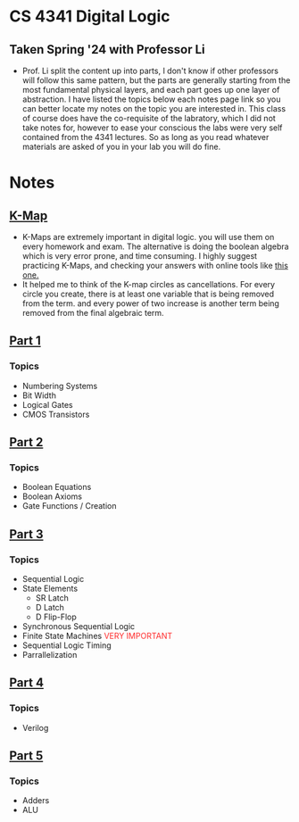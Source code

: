 # CS 4341 Digital Logic

## Taken Spring '24 with Professor Li

- Prof. Li split the content up into parts, I don't know if other professors will follow this same pattern, but the parts are generally starting from the most fundamental physical layers, and each part goes up one layer of abstraction. I have listed the topics below each notes page link so you can better locate my notes on the topic you are interested in. This class of course does have the co-requisite of the labratory, which I did not take notes for, however to ease your conscious the labs were very self contained from the 4341 lectures. So as long as you read whatever materials are asked of you in your lab you will do fine.

# Notes

## [K-Map](<./Karnaugh%20Maps%20(%20K-Maps%20).md>)

- K-Maps are extremely important in digital logic. you will use them on every homework and exam. The alternative is doing the boolean algebra which is very error prone, and time consuming. I highly suggest practicing K-Maps, and checking your answers with online tools like [this one.](https://www.boolean-algebra.com/kmap/)
- It helped me to think of the K-map circles as cancellations. For every circle you create, there is at least one variable that is being removed from the term. and every power of two increase is another term being removed from the final algebraic term.

## [Part 1](./Part%201-%20Digital%20System.md)

### Topics

- Numbering Systems
- Bit Width
- Logical Gates
- CMOS Transistors

## [Part 2](./Part%202-%20Combinational%20and%20Sequential%20Logic%20Designs.md)

### Topics

- Boolean Equations
- Boolean Axioms
- Gate Functions / Creation

## [Part 3](./Part%203-%20Sequential%20Logic.md)

### Topics

- Sequential Logic
- State Elements
  - SR Latch
  - D Latch
  - D Flip-Flop
- Synchronous Sequential Logic
- Finite State Machines <span style="color:#ff2c2c">VERY IMPORTANT</span>
- Sequential Logic Timing
- Parrallelization

## [Part 4](./Part%204-%20Digital%20System%20Design.md)

### Topics

- Verilog

## [Part 5](./Part%205%20-%20Digital%20Building%20Blocks.md)

### Topics

- Adders
- ALU
